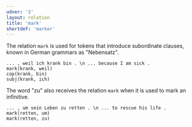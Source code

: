```yaml
---
udver: '2'
layout: relation
title: 'mark'
shortdef: 'marker'
---
```


The relation `mark` is used for tokens that introduce subordinate clauses, known in German grammars as "Nebensatz".

~~~ sdparse
... , weil ich krank bin . \n ... because I am sick .
mark(krank, weil)
cop(krank, bin)
subj(krank, ich)
~~~

The word "zu" also receives the relation `mark` when it is used to mark an infinitive. 

~~~ sdparse
... , um sein Leben zu retten . \n ... to rescue his life .
mark(retten, um)
mark(retten, zu)
~~~
<!-- Interlanguage links updated Út zář 29 20:43:20 CEST 2020 -->
